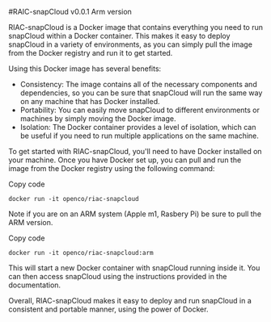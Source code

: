 #RAIC-snapCloud v0.0.1 Arm version

RIAC-snapCloud is a Docker image that contains everything you need to run snapCloud within a Docker container. This makes it easy to deploy snapCloud in a variety of environments, as you can simply pull the image from the Docker registry and run it to get started.

Using this Docker image has several benefits:

-   Consistency: The image contains all of the necessary components and dependencies, so you can be sure that snapCloud will run the same way on any machine that has Docker installed.
-   Portability: You can easily move snapCloud to different environments or machines by simply moving the Docker image.
-   Isolation: The Docker container provides a level of isolation, which can be useful if you need to run multiple applications on the same machine.

To get started with RIAC-snapCloud, you'll need to have Docker installed on your machine. Once you have Docker set up, you can pull and run the image from the Docker registry using the following command:

Copy code

`docker run -it openco/riac-snapcloud`

Note if you are on an ARM system (Apple m1, Rasbery Pi)  be sure to pull the ARM version.

Copy code

`docker run -it openco/riac-snapcloud:arm`



This will start a new Docker container with snapCloud running inside it. You can then access snapCloud using the instructions provided in the documentation.

Overall, RIAC-snapCloud makes it easy to deploy and run snapCloud in a consistent and portable manner, using the power of Docker.
